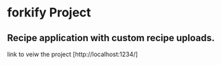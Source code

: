 # forkify Project

Recipe application with custom recipe uploads.
-----
link to veiw the project
[http://localhost:1234/]
